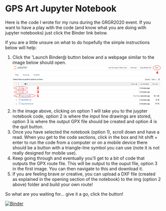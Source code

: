 # GPS Art Jupyter Notebook

Here is the code I wrote for my runs during the GRGR2020 event. If you want to have a play with the code (and know what you are doing with jupyter notebooks) just click the Binder link below.

If you are a little unsure on what to do hopefully the simple instructions below will help:

<ol>
    <li>
        Click the 'Launch Binder@ button below and a webpage similar to the image below should open.
        <img src="./how-to/how-to-home.PNG" alt="Jupyter Notebook Home Page" width="800"/>
    </li>
    <li>
        In the image above, clicking on option 1 will take you to the juypter notebook code, option 2 is where the input line drawings are stored, option 3 is where the output GPX file should be created and option 4 is the quit button.
    </li>
    <li>
        Once you have selected the notebook (option 1), scroll down and have a read. When you get to the code sections, click in the box and hit shift + enter to run the code from a computer or on a mobile device there should be a button with a triangle-line symbol you can use (note it is not really designed for mobile use).
    </li>
    <li>
        Keep going through and eventually you'll get to a bit of code that outputs the GPX route file. This will be output to the ouput file, option 3 in the first image. You can then navigate to this and download it.
    </li>
    <li>
        If you are feeling brave or creative, you can upload a DXF file (created as explained in the opening section of the notebook) to the img (option 2 above) folder and build your own route!
    </li>
</ol>

So what are you waiting for... give it a go, click the button!

[![Binder](https://mybinder.org/badge_logo.svg)](https://mybinder.org/v2/gh/bob-entwistle/gps-art/master)